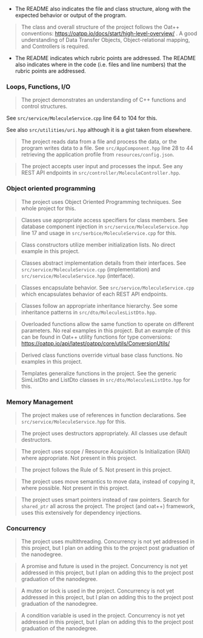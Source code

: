 - The README also indicates the file and class structure, along with the expected behavior or output of the program.
> The class and overall structure of the project follows the Oat++ conventions: https://oatpp.io/docs/start/high-level-overview/ .
> A good understanding of Data Transfer Objects, Object-relational mapping, and Controllers is required.

- The README indicates which rubric points are addressed. The README also indicates where in the code (i.e. files and line numbers) that the rubric points are addressed.

### Loops, Functions, I/O

> The project demonstrates an understanding of C++ functions and control structures.

See `src/service/MoleculeService.cpp` line 64 to 104 for this.

See also `src/utilities/uri.hpp` although it is a gist taken from elsewhere.

> The project reads data from a file and process the data, or the program writes data to a file.
See `src/AppComponent.hpp` line 28 to 44 retrieving the application profile from `resources/config.json`.

> The project accepts user input and processes the input.
See any REST API endpoints in `src/controller/MoleculeController.hpp`.

### Object oriented programming

> The project uses Object Oriented Programming techniques.
See whole project for this.

> Classes use appropriate access specifiers for class members.
See database component injection in `src/service/MoleculeService.hpp` line 17 and usage in `src/serbice/MoleculeService.cpp` for this.

> Class constructors utilize member initialization lists.
No direct example in this project.

> Classes abstract implementation details from their interfaces.
See `src/service/MoleculeService.cpp` (implementation) and `src/service/MoleculeService.hpp` (interface).

> Classes encapsulate behavior.
See `src/service/MoleculeService.cpp` which encapsulates behavior of each REST API endpoints.

> Classes follow an appropriate inheritance hierarchy.
See some inheritance patterns in `src/dto/MoleculesListDto.hpp`.

> Overloaded functions allow the same function to operate on different parameters.
No real examples in this project. But an example of this can be found in Oat++ utility functions for type conversions:
https://oatpp.io/api/latest/oatpp/core/utils/ConversionUtils/

> Derived class functions override virtual base class functions.
No examples in this project.

> Templates generalize functions in the project.
See the generic SimListDto and ListDto classes in `src/dto/MoleculesListDto.hpp` for this.

### Memory Management

> The project makes use of references in function declarations.
See `src/service/MoleculeService.hpp` for this.

> The project uses destructors appropriately.
All classes use default destructors.

> The project uses scope / Resource Acquisition Is Initialization (RAII) where appropriate.
Not present in this project.

> The project follows the Rule of 5.
Not present in this project.

> The project uses move semantics to move data, instead of copying it, where possible.
Not present in this project.

> The project uses smart pointers instead of raw pointers.
Search for `shared_ptr` all across the project. The project (and oat++) framework, uses this extensively for dependency injections.

### Concurrency

> The project uses multithreading.
Concurrency is not yet addressed in this project, but I plan on adding this to the project post graduation of the nanodegree.

> A promise and future is used in the project.
Concurrency is not yet addressed in this project, but I plan on adding this to the project post graduation of the nanodegree.

> A mutex or lock is used in the project.
Concurrency is not yet addressed in this project, but I plan on adding this to the project post graduation of the nanodegree.

> A condition variable is used in the project.
Concurrency is not yet addressed in this project, but I plan on adding this to the project post graduation of the nanodegree.

